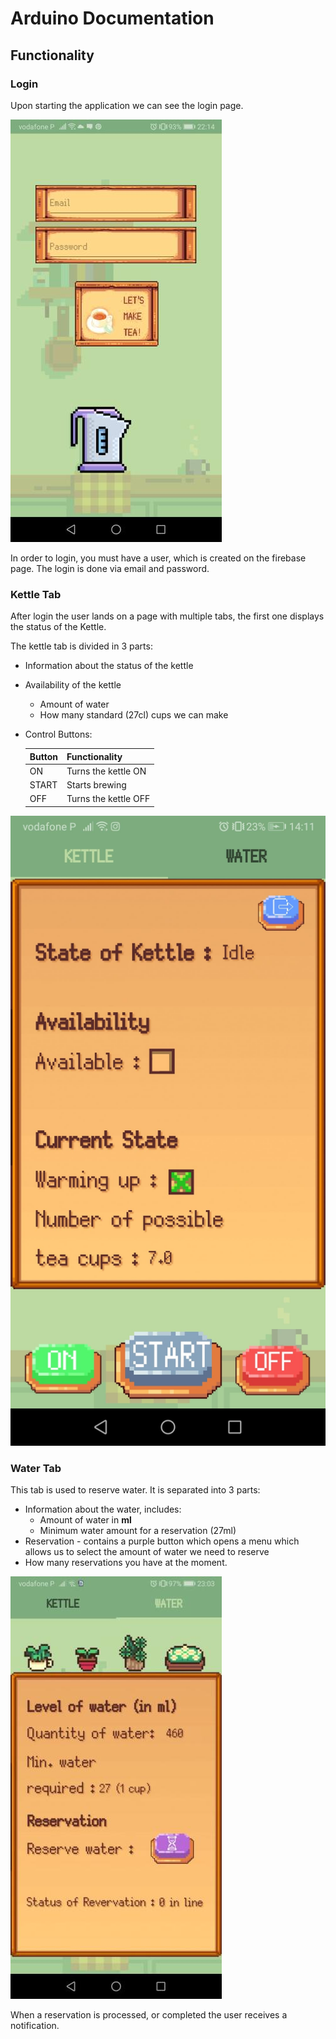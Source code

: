 # Arduino Documentation

## Functionality

### Login

Upon starting the application we can see the login page.

![login](images/login.jpg)

In order to login, you must have a user, which is created on the firebase page. The login is done via email and password.

### Kettle Tab


After login the user lands on a page with multiple tabs, the first one displays the status of the Kettle.


The kettle tab is divided in 3 parts:
- Information about the status of the kettle
- Availability of the kettle
	- Amount of water
	- How many standard (27cl) cups we can make
- Control Buttons:
  

  |Button|Functionality        |
  |------|---------------------|
  |ON    | Turns the kettle ON |
  |START | Starts brewing      |
  |OFF   | Turns the kettle OFF|


![main](images/main.jpg)

### Water Tab


This tab is used to reserve water. It is separated into 3 parts:
- Information about the water, includes:
    - Amount of water in __ml__
    - Minimum water amount for a reservation (27ml)
- Reservation - contains a purple button which opens a menu which allows us to select the amount of water we need to reserve
- How many reservations you have at the moment.


![water](images/reservation.jpg)


When a reservation is processed, or completed the user receives a notification.

